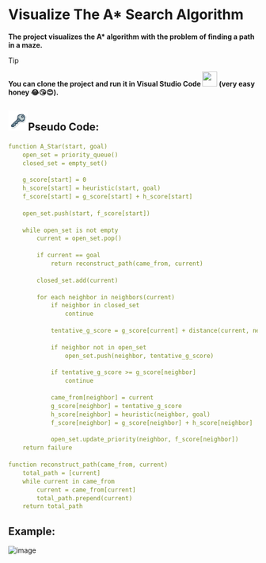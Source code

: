 # Visualize The A* Search Algorithm  

**The project visualizes the A\* algorithm with the problem of finding a path in a maze.**

> [!Tip]
> **You can clone the project and run it in Visual Studio Code <img src="https://upload.wikimedia.org/wikipedia/commons/thumb/9/9a/Visual_Studio_Code_1.35_icon.svg/768px-Visual_Studio_Code_1.35_icon.svg.png" width="30" height="30" /> 
 (very easy honey 😂😘😍).**


## **<img src="https://raw.githubusercontent.com/my-badges/my-badges/master/badges/public-keys/public-keys-1.png" width="40">Pseudo Code:**
```yaml
function A_Star(start, goal)
    open_set = priority_queue()
    closed_set = empty_set()

    g_score[start] = 0
    h_score[start] = heuristic(start, goal)
    f_score[start] = g_score[start] + h_score[start]

    open_set.push(start, f_score[start])

    while open_set is not empty
        current = open_set.pop()

        if current == goal
            return reconstruct_path(came_from, current)

        closed_set.add(current)

        for each neighbor in neighbors(current)
            if neighbor in closed_set
                continue

            tentative_g_score = g_score[current] + distance(current, neighbor)

            if neighbor not in open_set
                open_set.push(neighbor, tentative_g_score)

            if tentative_g_score >= g_score[neighbor]
                continue

            came_from[neighbor] = current
            g_score[neighbor] = tentative_g_score
            h_score[neighbor] = heuristic(neighbor, goal)
            f_score[neighbor] = g_score[neighbor] + h_score[neighbor]

            open_set.update_priority(neighbor, f_score[neighbor])
    return failure

function reconstruct_path(came_from, current)
    total_path = [current]
    while current in came_from
        current = came_from[current]
        total_path.prepend(current)
    return total_path
```


## **Example:**
![image](https://github.com/user-attachments/assets/0f24590d-38db-454b-876a-05fb2441be3b)




